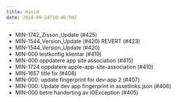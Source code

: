 ```yaml
---
title: minid
date: 2024-09-24T10:46:50Z
---
```

- MIN-1742_Zisson_Update (#425)
- MIN-1544_Version_Update (#420) REVERT (#423)
- MIN-1544_Version_Update (#420)
- MIN-000 testkonfig klientar (#419)
- MIN-000 oppdatere app site association (#415)
- MIN-1724 oppdatere apple-app-site-association (#410)
- MIN-1657 title fix (#408)
- MIN-000: update fingerprint for dev-app 2 (#407)
- MIN-000: Update dev app fingerprint in assetlinks.json (#406)
- MIN-000 betre handerting av IOException (#405)

